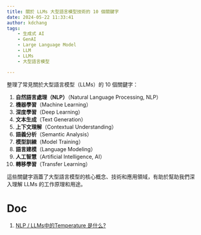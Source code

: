 ```yaml
---
title: 關於 LLMs 大型語言模型技術的 10 個關鍵字
date: 2024-05-22 11:33:41
author: kdchang
tags: 
    - 生成式 AI
    - GenAI
    - Large Language Model
    - LLM
    - LLMs
    - 大型語言模型

---
```


整理了常見關於大型語言模型（LLMs）的 10 個關鍵字：

1. **自然語言處理（NLP）**（Natural Language Processing, NLP）
2. **機器學習**（Machine Learning）
3. **深度學習**（Deep Learning）
4. **文本生成**（Text Generation）
5. **上下文理解**（Contextual Understanding）
6. **語義分析**（Semantic Analysis）
7. **模型訓練**（Model Training）
8. **語言建模**（Language Modeling）
9. **人工智慧**（Artificial Intelligence, AI）
10. **轉移學習**（Transfer Learning）

這些關鍵字涵蓋了大型語言模型的核心概念、技術和應用領域，有助於幫助我們深入理解 LLMs 的工作原理和用途。



# Doc
1. [NLP / LLMs中的Temperature 是什么?](https://blog.csdn.net/deephub/article/details/129682591)